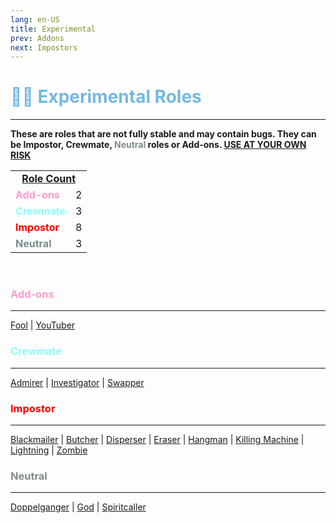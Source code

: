 ```yaml
---
lang: en-US
title: Experimental
prev: Addons
next: Impostors
---
```


# <font color=#76b8e0>👨‍🔬 <b>Experimental Roles</b></font> <Badge text="Total: 16" type="tip" vertical="middle"/>
---
<b>These are roles that are not fully stable and may contain bugs. They can be Impostor, Crewmate, <font color=#7f8c8d>Neutral</font> roles or Add-ons. <u>USE AT YOUR OWN RISK</u></b>

<table>
<tr>
<td colspan="2" align="center"><b><u>Role Count</u></b></td>
</tr>

<tr>
<td><font color=#ff9ace><b>Add-ons</b></font></td>
<td align="center">2</td>
</tr>

<tr>
<td><font color=#8cffff><b>Crewmate</b></font> </td>
<td align="center">3</td>
</tr>

<tr>
<td><font color=red><b>Impostor</b></font></td>
<td align="center">8</td>
</tr>

<tr>
<td><font color=#7c8c8d><b>Neutral</b></font></td>
<td align="center">3</td>
</tr>

</table>
<br>

### <font color=#ff9ace><b>Add-ons</b></font>
---
[Fool](/options/Experimental/Addon/Fool.html) | [YouTuber](/options/Experimental/Addon/YouTuber.html)
<br>

### <font color=#8cffff><b>Crewmate</b></font>
---
[Admirer](/options/Experimental/Crewmate/Admirer.html) | [Investigator](/options/Experimental/Crewmate/Investigator.html) | [Swapper](/options/Experimental/Crewmate/Swapper.html)
<br>

### <font color=red><b>Impostor</b></font>
---
[Blackmailer](/options/Experimental/Impostor/Blackmailer.html) | [Butcher](/options/Experimental/Impostor/Butcher.html) | [Disperser](/options/Experimental/Impostor/Disperser.html) | [Eraser](/options/Experimental/Impostor/Eraser.html) | [Hangman](/options/Experimental/Impostor/Hangman.html) | [Killing Machine](/options/Experimental/Impostor/KillingMachine.html) | [Lightning](/options/Experimental/Impostor/Lightning.html) | [Zombie](/options/Experimental/Impostor/Zombie.html)
<br>

### <font color=#7f8c8d><b>Neutral</b></font>
---
[Doppelganger](/options/Experimental/Neutral/Doppelganger.html) | [God](/options/Experimental/Neutral/God.html) | [Spiritcaller](/options/Experimental/Neutral/Spiritcaller.html)
<br>